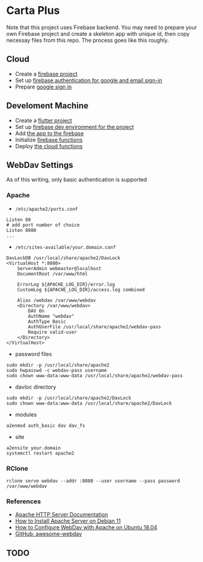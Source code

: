 # Carta Plus

Note that this project uses Firebase backend. You may need to prepare your
own Firebase project and create a skeleton app with unique id, then copy 
necessay files from this repo. The process goes like this roughly.

## Cloud
* Create a [firebase project](https://firebase.google.com/docs/functions/get-started?gen=2nd)
* Set up [firebase authentication for google and email sign-in](https://firebase.google.com/docs/auth/flutter/start)
* Prepare [google sign in](https://pub.dev/packages/google_sign_in)

## Develoment Machine
* Create a [flutter project](https://stackoverflow.com/questions/49047411/flutter-how-to-create-a-new-project)
* Set up [firebase dev environment for the project](https://firebase.google.com/docs/functions/get-started?gen=2nd#set-up-your-environment-and-the-firebase-cli)
* Add [the app to the firebase](https://firebase.google.com/docs/flutter/setup?platform=ios)
* Initialize [firebase functions](https://firebase.google.com/docs/functions/get-started?gen=2nd#initialize-your-project)
* Deploy [the cloud functions](https://firebase.google.com/docs/functions/get-started?gen=2nd#deploy-functions-to-a-production-environment)

## WebDav Settings

As of this writing, only basic authentication is supported

### Apache

* `/etc/apache2/ports.conf`
```
Listen 80
# add port number of choice
Listen 8080
...
```

* `/etc/sites-available/your.domain.conf`
```
DavLockDB /usr/local/share/apache2/DavLock
<VirtualHost *:8080>
	ServerAdmin webmaster@localhost
	DocumentRoot /var/www/html

	ErrorLog ${APACHE_LOG_DIR}/error.log
	CustomLog ${APACHE_LOG_DIR}/access.log combined

	Alias /webdav /var/www/webdav
	<Directory /var/www/webdav>
		DAV On
		AuthName "webdav"
		AuthType Basic
		AuthUserFile /usr/local/share/apache2/webdav-pass
		Require valid-user
	</Directory>
</VirtualHost>
```

* password files
```
sudo mkdir -p /usr/local/share/apache2
sudo hwpasswd -c webdav-pass username
sudo chown www-data:www-data /usr/local/share/apache2/webdav-pass
```

* davloc directory
```
sudo mkdir -p /usr/local/share/apache2/DavLock
sudo chown www-data:www-data /usr/local/share/apache2/DavLock
```

* modules
```
a2enmod auth_basic dav dav_fs
```

* site
```
a2ensite your.domain
systemctl restart apache2
```



### RClone
```
rclone serve webdav --addr :8080 --user username --pass password /var/www/webdav
```

### References

* [Apache HTTP Server Documentation](https://httpd.apache.org/docs/current/)
* [How to Install Apache Server on Debian 11](https://www.digitalocean.com/community/tutorials/how-to-install-the-apache-web-server-on-debian-11)
* [How to Configure WebDav with Apache on Ubuntu 18.04](https://www.digitalocean.com/community/tutorials/how-to-configure-webdav-access-with-apache-on-ubuntu-18-04)
* [GitHub: awesome-webdav](https://github.com/fstanis/awesome-webdav)

## TODO

